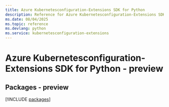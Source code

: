 ```yaml
---
title: Azure Kubernetesconfiguration-Extensions SDK for Python
description: Reference for Azure Kubernetesconfiguration-Extensions SDK for Python
ms.date: 08/04/2025
ms.topic: reference
ms.devlang: python
ms.service: kubernetesconfiguration-extensions
---
```

# Azure Kubernetesconfiguration-Extensions SDK for Python - preview
## Packages - preview
[!INCLUDE [packages](kubernetesconfiguration-extensions-index.md)]